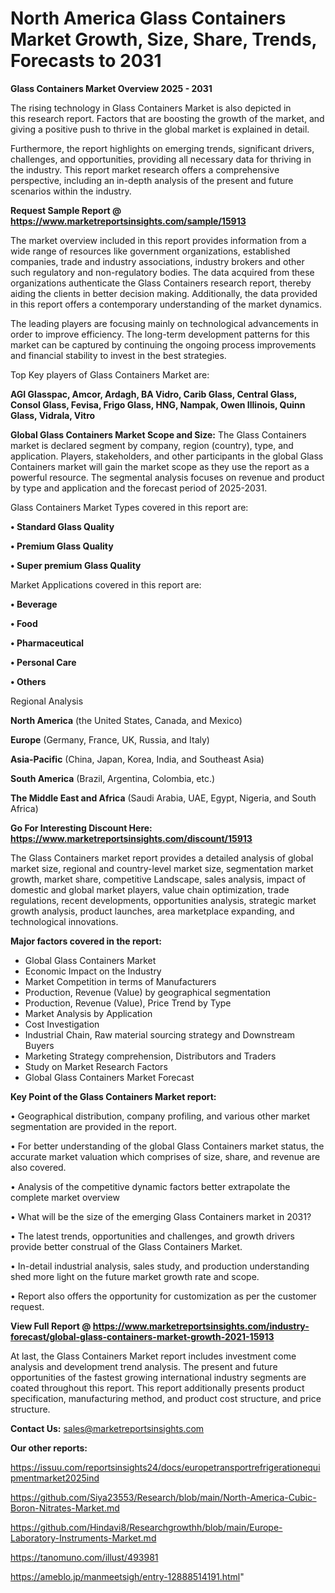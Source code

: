 # North America Glass Containers Market Growth, Size, Share, Trends, Forecasts to 2031

<Strong> Glass Containers Market Overview 2025 - 2031</strong>

The rising technology in Glass Containers Market is also depicted in this research report. Factors that are boosting the growth of the market, and giving a positive push to thrive in the global market is explained in detail.

Furthermore, the report highlights on emerging trends, significant drivers, challenges, and opportunities, providing all necessary data for thriving in the industry. This report market research offers a comprehensive perspective, including an in-depth analysis of the present and future scenarios within the industry.

<strong>Request Sample Report @ <a href=https://www.marketreportsinsights.com/sample/15913>https://www.marketreportsinsights.com/sample/15913</a></strong>

The market overview included in this report provides information from a wide range of resources like government organizations, established companies, trade and industry associations, industry brokers and other such regulatory and non-regulatory bodies. The data acquired from these organizations authenticate the Glass Containers research report, thereby aiding the clients in better decision making. Additionally, the data provided in this report offers a contemporary understanding of the market dynamics.

The leading players are focusing mainly on technological advancements in order to improve efficiency. The long-term development patterns for this market can be captured by continuing the ongoing process improvements and financial stability to invest in the best strategies.

Top Key players of Glass Containers Market are:

<strong>AGI Glasspac, Amcor, Ardagh, BA Vidro, Carib Glass, Central Glass, Consol Glass, Fevisa, Frigo Glass, HNG, Nampak, Owen Illinois, Quinn Glass, Vidrala, Vitro</strong>

<strong><b>Global Glass Containers Market Scope and Size:</b></strong>
The Glass Containers market is declared segment by company, region (country), type, and application. Players, stakeholders, and other participants in the global Glass Containers market will gain the market scope as they use the report as a powerful resource. The segmental analysis focuses on revenue and product by type and application and the forecast period of 2025-2031.

Glass Containers Market Types covered in this report are:

<strong>• Standard Glass Quality

• Premium Glass Quality

• Super premium Glass Quality</strong>

Market Applications covered in this report are:

<strong>• Beverage

• Food

• Pharmaceutical

• Personal Care

• Others</strong> 

Regional Analysis

<strong>North America</strong> (the United States, Canada, and Mexico)

<strong>Europe</strong> (Germany, France, UK, Russia, and Italy)

<strong>Asia-Pacific</strong> (China, Japan, Korea, India, and Southeast Asia)

<strong>South America</strong> (Brazil, Argentina, Colombia, etc.)

<strong>The Middle East and Africa</strong> (Saudi Arabia, UAE, Egypt, Nigeria, and South Africa)

<strong>Go For Interesting Discount Here: <a href=https://www.marketreportsinsights.com/discount/15913>https://www.marketreportsinsights.com/discount/15913</a></strong>

The Glass Containers market report provides a detailed analysis of global market size, regional and country-level market size, segmentation market growth, market share, competitive Landscape, sales analysis, impact of domestic and global market players, value chain optimization, trade regulations, recent developments, opportunities analysis, strategic market growth analysis, product launches, area marketplace expanding, and technological innovations.

<strong><b>Major factors covered in the report:</b></strong>
<ul>
  <li>Global Glass Containers Market </li>
  <li>Economic Impact on the Industry</li>
  <li>Market Competition in terms of Manufacturers</li>
  <li>Production, Revenue (Value) by geographical segmentation</li>
  <li>Production, Revenue (Value), Price Trend by Type</li>
  <li>Market Analysis by Application</li>
  <li>Cost Investigation</li>
  <li>Industrial Chain, Raw material sourcing strategy and Downstream Buyers</li>
  <li>Marketing Strategy comprehension, Distributors and Traders</li>
  <li>Study on Market Research Factors</li>
  <li>Global Glass Containers Market Forecast</li>
</ul>

<strong><b>Key Point of the Glass Containers Market report:</b></strong>

• Geographical distribution, company profiling, and various other market segmentation are provided in the report.

• For better understanding of the global Glass Containers market status, the accurate market valuation which comprises of size, share, and revenue are also covered.

• Analysis of the competitive dynamic factors better extrapolate the complete market overview

• What will be the size of the emerging Glass Containers market in 2031?

• The latest trends, opportunities and challenges, and growth drivers provide better construal of the Glass Containers Market.

• In-detail industrial analysis, sales study, and production understanding shed more light on the future market growth rate and scope.

• Report also offers the opportunity for customization as per the customer request.

<strong><b>View Full Report @ <a href=https://www.marketreportsinsights.com/industry-forecast/global-glass-containers-market-growth-2021-15913>https://www.marketreportsinsights.com/industry-forecast/global-glass-containers-market-growth-2021-15913</a></b></strong>


At last, the Glass Containers Market report includes investment come analysis and development trend analysis. The present and future opportunities of the fastest growing international industry segments are coated throughout this report. This report additionally presents product specification, manufacturing method, and product cost structure, and price structure.

<strong>Contact Us:</strong>
sales@marketreportsinsights.com

<strong>Our other reports:</strong>

<a href=https://issuu.com/reportsinsights24/docs/europetransportrefrigerationequipmentmarket2025ind>https://issuu.com/reportsinsights24/docs/europetransportrefrigerationequipmentmarket2025ind</a>

<a href=https://github.com/Siya23553/Research/blob/main/North-America-Cubic-Boron-Nitrates-Market.md>https://github.com/Siya23553/Research/blob/main/North-America-Cubic-Boron-Nitrates-Market.md</a>

<a href=https://github.com/Hindavi8/Researchgrowthh/blob/main/Europe-Laboratory-Instruments-Market.md>https://github.com/Hindavi8/Researchgrowthh/blob/main/Europe-Laboratory-Instruments-Market.md</a>

<a href=https://tanomuno.com/illust/493981>https://tanomuno.com/illust/493981</a>

<a href=https://ameblo.jp/manmeetsigh/entry-12888514191.html>https://ameblo.jp/manmeetsigh/entry-12888514191.html</a>"
